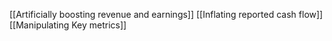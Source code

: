 [[Artificially boosting revenue and earnings]]
[[Inflating reported cash flow]]
[[Manipulating Key metrics]]

